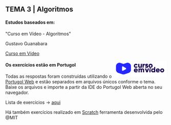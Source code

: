 ## TEMA 3 | Algoritmos

#### Estudos baseados em: 

"Curso em Vídeo - Algoritmos"

Gustavo Guanabara 

[Curso em Vídeo](https://www.cursoemvideo.com/curso/curso-de-algoritmo?target=_blank)

<img height="50" align="right" src="./img/curso-em-video.png">

#### Os exercícios estão em Portugol

Todas as respostas foram construídas utilizando o [Portugol Web](https://portugol-webstudio.cubos.io) e estão separados em arquivos únicos conforme o tema. Baixe os arquivos e importe a partir da IDE do Portugol Web aberta no seu navegador. 

Lista de exercícios -> [aqui](/exercicio-algoritmos.pdf?target=_blank")

Há também exercícios realizado em [Scratch](https://scratch.mit.edu/projects/editor/?tutorial=getStarted) ferramenta desenvolvida pelo @MIT 
